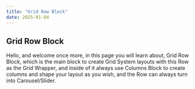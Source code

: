```yaml
---
title: "Grid Row Block"
date: 2025-01-04
---
```


## Grid Row Block

Hello, and welcome once more, in this page you will learn about, Grid Row Block, which is the main block to create Grid System layouts with this Row as the Grid Wrapper, and inside of it always use Columns Block to create columns and shape your layout as you wish, and the Row can always turn into Carousel/Slider.
